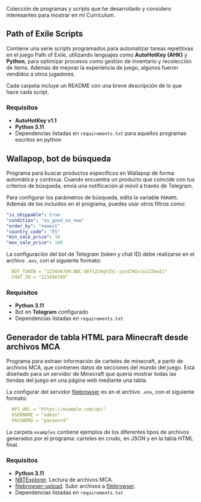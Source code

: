 Colección de programas y scripts que he desarrollado y considero interesantes para mostrar en mi Currículum.

## Path of Exile Scripts

Contiene una serie scripts programados para automatizar tareas repetitivas en el juego Path of Exile, utilizando lenguajes como **AutoHotKey (AHK)** y **Python**, para optimizar procesos como gestión de inventario y recolección de items. Además de mejorar la experiencia de juego, algunos fueron vendidos a otros jugadores.

Cada carpeta incluye un README con una breve descripción de lo que hace cada script.

### Requisitos
- **AutoHotKey v1.1**
- **Python 3.11**
- Dependencias listadas en `requirements.txt` para aquellos programas escritos en python

## Wallapop, bot de búsqueda

Programa para buscar productos específicos en Wallapop de forma automática y continua. Cuando encuentra un producto que coincide con tus criterios de búsqueda, envía una notificación al móvil a través de Telegram.

Para configurar los parámetros de búsqueda, edita la variable `PARAMS`. Además de los incluidos en el programa, puedes usar otros filtros como:

```yaml
"is_shippable": true
"condition": "as_good_as_new"
"order_by": "newest"
"country_code": "ES"
"min_sale_price": 10
"max_sale_price": 100
```

La configuración del bot de Telegram (token y chat ID) debe realizarse en el archivo `.env`, con el siguiente formato:

```yaml
  BOT_TOKEN = "123456789:ABC-DEF1234ghIkl-zyx57W2v1u123ew11"
  CHAT_ID = "123456789"
```

### Requisitos
- **Python 3.11**
- Bot en **Telegram** configurado
- Dependencias listadas en `requirements.txt`

## Generador de tabla HTML para Minecraft desde archivos MCA

Programa para extraer información de carteles de minecraft, a partir de archivos MCA, que contienen datos de secciones del mundo del juego. Está diseñado para un servidor de Minecraft que quería mostrar todas las tiendas del juego en una página web mediante una tabla.

La configurar del servidor [filebrowser](https://github.com/filebrowser/filebrowser) es en el archivo `.env`, con el siguiente formato:

```yaml
  API_URL = "https://example.com/api"
  USERNAME = "admin"
  PASSWORD = "password"
```

La carpeta `examples` contiene ejemplos de los diferentes tipos de archivos generados por el programa: carteles en crudo, en JSON y en la tabla HTML final.

### Requisitos
- **Python 3.11**
- [NBTExplorer](https://github.com/jaquadro/NBTExplorer). Lectura de archivos MCA.
- [filebrowser-upload](https://github.com/guyskk/filebrowser-upload). Subir archivos a [filebrowser](https://github.com/filebrowser/filebrowser).
- Dependencias listadas en `requirements.txt`
